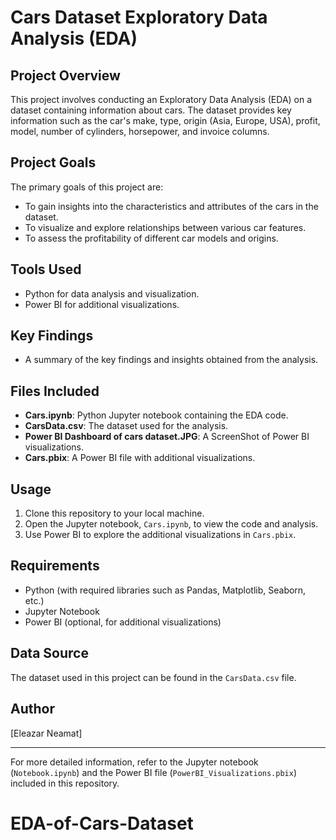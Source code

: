 # Cars Dataset Exploratory Data Analysis (EDA)

## Project Overview
This project involves conducting an Exploratory Data Analysis (EDA) on a dataset containing information about cars. The dataset provides key information such as the car's make, type, origin (Asia, Europe, USA), profit, model, number of cylinders, horsepower, and invoice columns.

## Project Goals
The primary goals of this project are:
- To gain insights into the characteristics and attributes of the cars in the dataset.
- To visualize and explore relationships between various car features.
- To assess the profitability of different car models and origins.

## Tools Used
- Python for data analysis and visualization.
- Power BI for additional visualizations.

## Key Findings
- A summary of the key findings and insights obtained from the analysis.

## Files Included
- **Cars.ipynb**: Python Jupyter notebook containing the EDA code.
- **CarsData.csv**: The dataset used for the analysis.
- **Power BI Dashboard of cars dataset.JPG**: A ScreenShot of Power BI visualizations.
- **Cars.pbix**: A Power BI file with additional visualizations.

## Usage
1. Clone this repository to your local machine.
2. Open the Jupyter notebook, `Cars.ipynb`, to view the code and analysis.
3. Use Power BI to explore the additional visualizations in `Cars.pbix`.

## Requirements
- Python (with required libraries such as Pandas, Matplotlib, Seaborn, etc.)
- Jupyter Notebook
- Power BI (optional, for additional visualizations)

## Data Source
The dataset used in this project can be found in the `CarsData.csv` file.

## Author
[Eleazar Neamat]

---

For more detailed information, refer to the Jupyter notebook (`Notebook.ipynb`) and the Power BI file (`PowerBI_Visualizations.pbix`) included in this repository.
# EDA-of-Cars-Dataset
